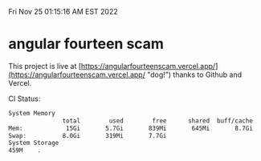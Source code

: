 Fri Nov 25 01:15:16 AM EST 2022

# angular fourteen scam


This project is live at [https://angularfourteenscam.vercel.app/](https://angularfourteenscam.vercel.app/ "dog!") thanks to Github and Vercel.

CI Status: 

```bash
System Memory
               total        used        free      shared  buff/cache   available
Mem:            15Gi       5.7Gi       839Mi       645Mi       8.7Gi       8.6Gi
Swap:          8.0Gi       319Mi       7.7Gi
System Storage
459M	.
